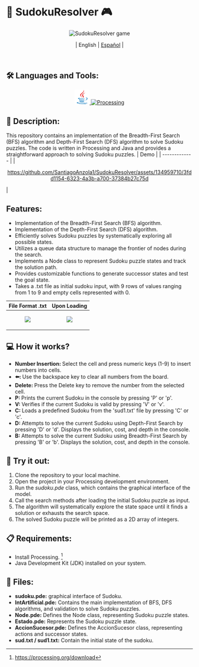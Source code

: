 # :mag_right: SudokuResolver :video_game:

<p align="center">
  <img align="center" height="500px" alt="SudokuResolver game" src="https://github.com/SantiagoAnzola1/SudokuResolver/assets/134959710/ac573bba-33a7-4a7c-b121-8ba8918ad89a"/>
</p>


<p align="center">
  | <span>English</span> | 
    <a href=README.md>Español</a> |
</p>
<br>


## :hammer_and_wrench: Languages and Tools:
<p align="center"> 
  <a href="https://www.java.com" target="_blank" rel="noreferrer"> <img src="https://raw.githubusercontent.com/devicons/devicon/master/icons/java/java-original.svg" alt="java" width="40" height="40"/> </a>
  <a href="https://processing.org/" target="_blank" rel="noreferrer"> <img src="https://cdn.jsdelivr.net/gh/devicons/devicon@latest/icons/processing/processing-original.svg" alt="Processing" width="40" height="40"/> </a> 
</p>


## :page_with_curl: Description:
This repository contains an implementation of the Breadth-First Search (BFS) algorithm and Depth-First Search (DFS) algorithm to solve Sudoku puzzles. The code is written in Processing and Java and provides a straightforward approach to solving Sudoku puzzles.
| Demo |
| ------------- |
| <p align="center">https://github.com/SantiagoAnzola1/SudokuResolver/assets/134959710/3fdd1154-6323-4a3b-a700-37384b27c75d</p>|

## Features:
  - Implementation of the Breadth-First Search (BFS) algorithm.
  - Implementation of the Depth-First Search (DFS) algorithm.
  - Efficiently solves Sudoku puzzles by systematically exploring all possible states.
  - Utilizes a queue data structure to manage the frontier of nodes during the search.
  - Implements a Node class to represent Sudoku puzzle states and track the solution path.
  - Provides customizable functions to generate successor states and test the goal state.
  - Takes a .txt file as initial sudoku input, with 9 rows of values ranging from 1 to 9 and empty cells represented with 0.

| File Format .txt | Upon Loading |
| ------------- | ------------- |
| <p align="center"><img width="50%" src="https://github.com/SantiagoAnzola1/SudokuResolver/assets/134959710/27f18dab-4733-460a-9fbf-f006eef7b495" /></p> | <p align="center"><img  width="50%" src="https://github.com/SantiagoAnzola1/SudokuResolver/assets/134959710/0b920094-d961-4217-8b5d-893de094c3cd" /></p>  |

## 💻 How it works?
  - <strong>Number Insertion: </strong> Select the cell and press numeric keys (1-9) to insert numbers into cells.
  - <strong>:arrow_left:: </strong> Use the backspace key to clear all numbers from the board.
  - <strong>Delete: </strong> Press the Delete key to remove the number from the selected cell.
  - <strong>P: </strong> Prints the current Sudoku in the console by pressing 'P' or 'p'.
  - <strong>V: </strong> Verifies if the current Sudoku is valid by pressing 'V' or 'v'.
  - <strong>C: </strong> Loads a predefined Sudoku from the 'sud1.txt' file by pressing 'C' or 'c'.
  - <strong>D: </strong> Attempts to solve the current Sudoku using Depth-First Search by pressing 'D' or 'd'. Displays the solution, cost, and depth in the console.
  - <strong>B: </strong> Attempts to solve the current Sudoku using Breadth-First Search by pressing 'B' or 'b'. Displays the solution, cost, and depth in the console.


## :game_die: Try it out:
  1.  Clone the repository to your local machine.
  2.  Open the project in your Processing development environment.
  3.  Run the _sudoku.pde_ class, which contains the graphical interface of the model.
  4.  Call the search methods after loading the initial Sudoku puzzle as input.
  5.  The algorithm will systematically explore the state space until it finds a solution or exhausts the search space.
  6.  The solved Sudoku puzzle will be printed as a 2D array of integers.


## :clipboard: Requirements:
  - Install Processing. [^1]
  - Java Development Kit (JDK) installed on your system.

## 📁 Files:
  - **sudoku.pde:** graphical interface of Sudoku.
  - **IntArtificial.pde:** Contains the main implementation of BFS, DFS algorithms, and validation to solve Sudoku puzzles.
  - **Node.pde:** Defines the Node class, representing Sudoku puzzle states.
  - **Estado.pde:** Represents the Sudoku puzzle state.
  - **AccionSucesor.pde:** Defines the AccionSucesor class, representing actions and successor states.
  - **sud.txt / sud1.txt:** Contain the initial state of the sudoku.




[^1]: https://processing.org/download
